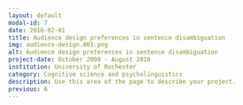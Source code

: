 ```yaml
---
layout: default
modal-id: 7
date: 2016-02-01
title: Audience design preferences in sentence disambiguation
img: audience-design.001.png
alt: Audience design preferences in sentence disambiguation
project-date: October 2009 - August 2010
institution: University of Rochester
category: Cognitive science and psycholinguistics
description: Use this area of the page to describe your project.
previous: 6
---
```

